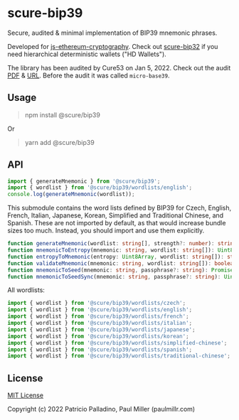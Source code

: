 # scure-bip39

Secure, audited & minimal implementation of BIP39 mnemonic phrases.

Developed for
[js-ethereum-cryptography](https://github.com/ethereum/js-ethereum-cryptography). Check out [scure-bip32](https://github.com/paulmillr/scure-bip32) if you need
hierarchical deterministic wallets ("HD Wallets").

The library has been audited by Cure53 on Jan 5, 2022. Check out the audit [PDF](./audit/2022-01-05-cure53-audit-nbl2.pdf) & [URL](https://cure53.de/pentest-report_hashing-libs.pdf). Before the audit it was called `micro-base39`.

## Usage

> npm install @scure/bip39

Or

> yarn add @scure/bip39

## API

```js
import { generateMnemonic } from '@scure/bip39';
import { wordlist } from '@scure/bip39/wordlists/english';
console.log(generateMnemonic(wordlist));
```

This submodule contains the word lists defined by BIP39 for Czech, English, French, Italian, Japanese, Korean, Simplified and Traditional Chinese, and Spanish. These are not imported by default, as that would increase bundle sizes too much. Instead, you should import and use them explicitly.

```typescript
function generateMnemonic(wordlist: string[], strength?: number): string;
function mnemonicToEntropy(mnemonic: string, wordlist: string[]): Uint8Array;
function entropyToMnemonic(entropy: Uint8Array, wordlist: string[]): string;
function validateMnemonic(mnemonic: string, wordlist: string[]): boolean;
function mnemonicToSeed(mnemonic: string, passphrase?: string): Promise<Uint8Array>;
function mnemonicToSeedSync(mnemonic: string, passphrase?: string): Uint8Array;
```

All wordlists:

```typescript
import { wordlist } from '@scure/bip39/wordlists/czech';
import { wordlist } from '@scure/bip39/wordlists/english';
import { wordlist } from '@scure/bip39/wordlists/french';
import { wordlist } from '@scure/bip39/wordlists/italian';
import { wordlist } from '@scure/bip39/wordlists/japanese';
import { wordlist } from '@scure/bip39/wordlists/korean';
import { wordlist } from '@scure/bip39/wordlists/simplified-chinese';
import { wordlist } from '@scure/bip39/wordlists/spanish';
import { wordlist } from '@scure/bip39/wordlists/traditional-chinese';
```

## License

[MIT License](./LICENSE)

Copyright (c) 2022 Patricio Palladino, Paul Miller (paulmillr.com)
